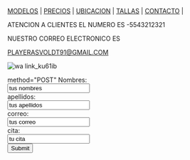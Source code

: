 [MODELOS](./MODELOS.MD) | [PRECIOS](./PRECIOS.MD) | [UBICACION](./UBICACION.MD) | [TALLAS](./TALLAS.MD) | [CONTACTO](./CONTACTO.MD) |

ATENCION A CLIENTES EL NUMERO ES 
  -5543212321
  
  NUESTRO CORREO ELECTRONICO ES 
  
  PLAYERASVOLDT91@GMAIL.COM
  
  
  ![wa link_ku61ib](https://user-images.githubusercontent.com/100168748/158484608-7e0445ac-aa94-4047-81fc-5abbc244a7b9.png)

<form action="https://formspree.io/f/mqkndkeb"> method="POST"
  <label for="name">Nombres:</label><br>
  <input type="text" id="lname" name="name" value="tus nombres"><br>
  <label for="lname">apellidos:</label><br>
  <input type="text" id="lname" name="lname" value="tus apellidos"><br>
  <label for="name">correo:</label><br>
  <input type="text" id="lname" name="name" value="tus correo"><br>
  <label for="lname">cita:</label><br>
  <input type="text" id="lname" name="lname" value="tu cita"><br>
  <input type="submit" value="Submit">
</form>
